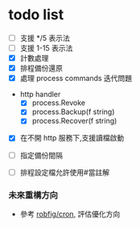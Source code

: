 # todo list

* [ ] 支援 */5 表示法
* [ ] 支援 1-15 表示法
* [x] 計數處理
* [x] 排程備份還原
* [x] 處理 process commands 迭代問題
* http handler
    - [x] process.Revoke
    - [x] process.Backup(f string)
    - [x] process.Recover(f string)
* [x] 在不開 http 服務下,支援讀檔啟動
* [ ] 指定備份間隔
* [ ] 排程設定檔允許使用#當註解


### 未來重構方向
* 參考 [robfig/cron](https://github.com/robfig/cron), 評估優化方向

